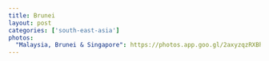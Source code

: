 ```yaml
---
title: Brunei
layout: post
categories: ['south-east-asia']
photos:
  "Malaysia, Brunei & Singapore": https://photos.app.goo.gl/2axyzqzRXBhprJvG8
---
```

